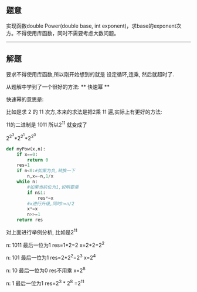 ## 题意

实现函数double Power(double base, int exponent)，求base的exponent次方。不得使用库函数，同时不需要考虑大数问题。

---
## 解题

要求不得使用库函数,所以刚开始想到的就是 设定循环,连乘, 然后就超时了.

从题解中学到了一个很好的方法:   ** 快速幂 **

快速幂的意思是:

比如是求 2 的 11 次方,本来的求法是把2乘 11 遍,实际上有更好的方法:

11的二进制是 1011 所以2<sup>11</sup> 就变成了 

2<sup>2<sup>3</sup></sup>\*2<sup>2<sup>1</sup></sup>\*2<sup>2<sup>0</sup></sup>

```python
def myPow(x,n):
	if x==0:
		return 0
	res=1
	if n<0:#如果为负,转换一下
		n,x=-n,1/x
	while n:
		#如果当前位为1,说明要乘
		if n&1:
			res*=x
		#x进行升级,同时n=n/2
		x*=x
		n>>=1
	return res		
```

对上面进行举例分析, 比如是2<sup>11</sup>

n: 1011  最后一位为1 res=1\*2=2 x=2\*2=2<sup>2</sup>

n: 101 最后一位为1 res=2\*2<sup>2</sup>=2<sup>3</sup> x=2<sup>4</sup>

n: 10 最后一位为0 res不用乘 x=2<sup>8</sup>

n: 1 最后一位为1 res=2<sup>3</sup> \* 2<sup>8</sup> =2<sup>11</sup>